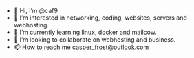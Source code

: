 - 👋 Hi, I’m @caf9
- 👀 I’m interested in networking, coding, websites, servers and webhosting.
- 🌱 I’m currently learning linux, docker and mailcow.
- 💞️ I’m looking to collaborate on webhosting and business.
- 📫 How to reach me casper_frost@outlook.com

<!---
caf9/caf9 is a ✨ special ✨ repository because its `README.md` (this file) appears on your GitHub profile.
You can click the Preview link to take a look at your changes.
--->
